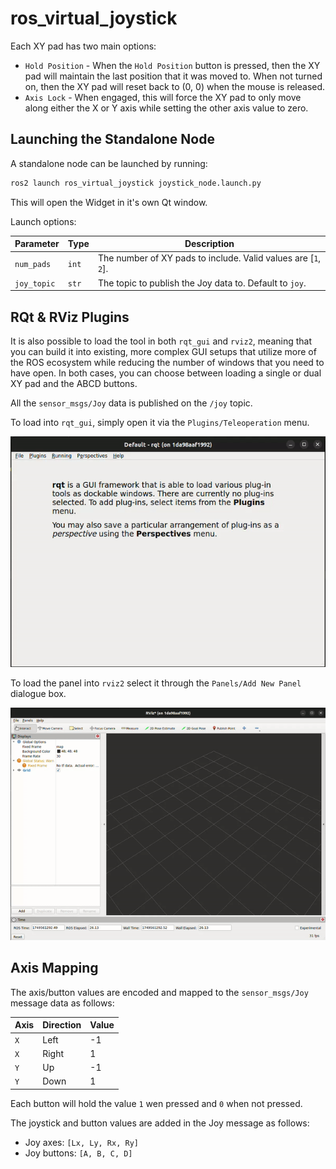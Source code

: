 # ros_virtual_joystick

Each XY pad has two main options:

- `Hold Position` - When the `Hold Position` button is pressed, then the XY pad will maintain the last position that it was moved to. When not turned on, then the XY pad will reset back to (0, 0) when the mouse is released.
- `Axis Lock` - When engaged, this will force the XY pad to only move along either the X or Y axis while setting the other axis value to zero.

## Launching the Standalone Node

A standalone node can be launched by running:

```bash
ros2 launch ros_virtual_joystick joystick_node.launch.py
```

This will open the Widget in it's own Qt window.

Launch options:

| Parameter | Type | Description |
|--|--|--|
| `num_pads` | `int` | The number of XY pads to include. Valid values are [`1`, `2`]. |
| `joy_topic` | `str` | The topic to publish the Joy data to. Default to `joy`.

## RQt & RViz Plugins

It is also possible to load the tool in both `rqt_gui` and `rviz2`, meaning that you can build it into existing, more complex GUI setups that utilize more of the ROS ecosystem while reducing the number of windows that you need to have open. In both cases, you can choose between loading a single or dual XY pad and the ABCD buttons.

All the `sensor_msgs/Joy` data is published on the `/joy` topic.

To load into `rqt_gui`, simply open it via the `Plugins/Teleoperation` menu.

![Loading the RQt GUI Plugins](docs/rqt-plugin-example.gif)

To load the panel into `rviz2` select it through the `Panels/Add New Panel` dialogue box.

![Loading the RViz Plugins](docs/rviz-plugin-example.gif)

## Axis Mapping

The axis/button values are encoded and mapped to the `sensor_msgs/Joy` message data as follows:

| Axis | Direction | Value |
|--|--|--|
| `X` | Left | -1 |
| `X` | Right | 1 |
| `Y` | Up | -1 |
| `Y` | Down | 1 |

Each button will hold the value `1` wen pressed and `0` when not pressed.

The joystick and button values are added in the Joy message as follows:

- Joy axes: `[Lx, Ly, Rx, Ry]`
- Joy buttons: `[A, B, C, D]`
